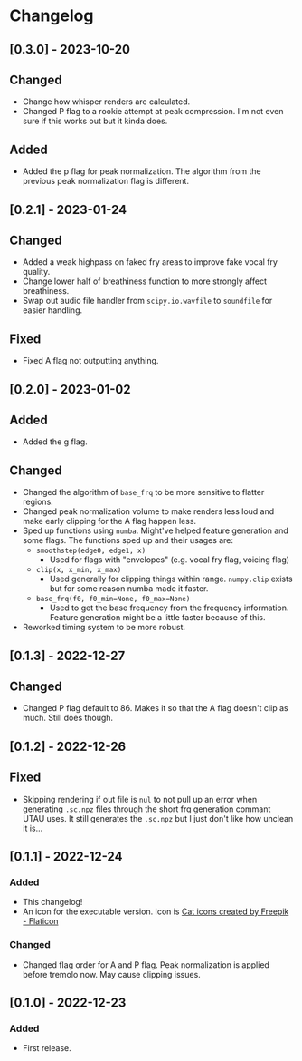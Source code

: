 # Changelog

## [0.3.0] - 2023-10-20

## Changed
 - Change how whisper renders are calculated.
 - Changed P flag to a rookie attempt at peak compression. I'm not even sure if this works out but it kinda does.

## Added
 - Added the p flag for peak normalization. The algorithm from the previous peak normalization flag is different.

## [0.2.1] - 2023-01-24

## Changed
 - Added a weak highpass on faked fry areas to improve fake vocal fry quality.
 - Change lower half of breathiness function to more strongly affect breathiness.
 - Swap out audio file handler from `scipy.io.wavfile` to `soundfile` for easier handling.

## Fixed
 - Fixed A flag not outputting anything.

## [0.2.0] - 2023-01-02

## Added
 - Added the g flag.

## Changed
 - Changed the algorithm of `base_frq` to be more sensitive to flatter regions.
 - Changed peak normalization volume to make renders less loud and make early clipping for the A flag happen less.
 - Sped up functions using `numba`. Might've helped feature generation and some flags. The functions sped up and their usages are:
	- `smoothstep(edge0, edge1, x)`
		- Used for flags with "envelopes" (e.g. vocal fry flag, voicing flag)
	- `clip(x, x_min, x_max)`
		- Used generally for clipping things within range. `numpy.clip` exists but for some reason numba made it faster.
	- `base_frq(f0, f0_min=None, f0_max=None)`
		- Used to get the base frequency from the frequency information. Feature generation might be a little faster because of this.
 - Reworked timing system to be more robust.
 
## [0.1.3] - 2022-12-27

## Changed
 - Changed P flag default to 86. Makes it so that the A flag doesn't clip as much. Still does though.

## [0.1.2] - 2022-12-26

## Fixed
 - Skipping rendering if out file is `nul` to not pull up an error when generating `.sc.npz` files through the short frq generation commant UTAU uses. It still generates the `.sc.npz` but I just don't like how unclean it is...

## [0.1.1] - 2022-12-24

### Added
 - This changelog!
 - An icon for the executable version. Icon is [Cat icons created by Freepik - Flaticon](https://www.flaticon.com/free-icons/cat)

### Changed
 - Changed flag order for A and P flag. Peak normalization is applied before tremolo now. May cause clipping issues.

## [0.1.0] - 2022-12-23

### Added
 - First release.
